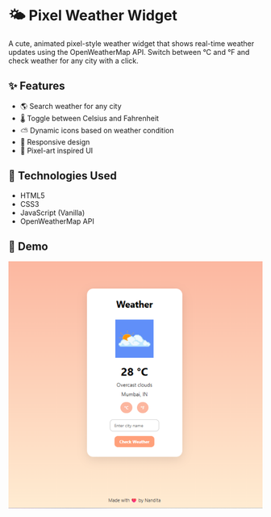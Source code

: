 # 🌤️ Pixel Weather Widget

A cute, animated pixel-style weather widget that shows real-time weather updates using the OpenWeatherMap API. Switch between °C and °F and check weather for any city with a click.

## ✨ Features

- 🌎 Search weather for any city
- 🌡️ Toggle between Celsius and Fahrenheit
- ⛅ Dynamic icons based on weather condition
- 📱 Responsive design
- 💖 Pixel-art inspired UI

## 🔧 Technologies Used

- HTML5
- CSS3
- JavaScript (Vanilla)
- OpenWeatherMap API

## 📸 Demo

![Demo Screenshot](Images/demo.png)

